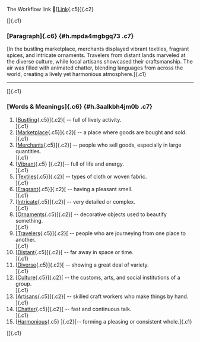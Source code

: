 The Workflow link
👏[[Link](https://www.google.com/url?q=http://www.google.com&sa=D&source=editors&ust=1761360004609849&usg=AOvVaw3wdEjLu1ByEDE-hGVuRlhN){.c5}]{.c2}

[]{.c1}

### [Paragraph]{.c6} {#h.mpda4mgbgq73 .c7}

[In the bustling marketplace, merchants displayed vibrant textiles,
fragrant spices, and intricate ornaments. Travelers from distant lands
marveled at the diverse culture, while local artisans showcased their
craftsmanship. The air was filled with animated chatter, blending
languages from across the world, creating a lively yet harmonious
atmosphere.]{.c1}

------------------------------------------------------------------------

[]{.c1}

### [Words & Meanings]{.c6} {#h.3aalkbh4jm0b .c7}

1.  [[Bustling](https://www.google.com/url?q=http://www.google.com&sa=D&source=editors&ust=1761360004610792&usg=AOvVaw0CCJptxVIqz6_3Y6GbHVFs){.c5}]{.c2}[ --
    full of lively activity.\
    ]{.c1}
2.  [[Marketplace](https://www.google.com/url?q=http://www.google.com&sa=D&source=editors&ust=1761360004611010&usg=AOvVaw0_PS9PciuKp4TJJmcQameQ){.c5}]{.c2}[ --
    a place where goods are bought and sold.\
    ]{.c1}
3.  [[Merchants](https://www.google.com/url?q=http://www.google.com&sa=D&source=editors&ust=1761360004611195&usg=AOvVaw3HYVBEQMXv5KbTHJghw4ri){.c5}]{.c2}[ --
    people who sell goods, especially in large quantities.\
    ]{.c1}
4.  [[Vibrant](https://www.google.com/url?q=http://www.google.com&sa=D&source=editors&ust=1761360004611387&usg=AOvVaw2fKY7CWOFuoMuB2h9y4XkL){.c5}
    ]{.c2}[-- full of life and energy.\
    ]{.c1}
5.  [[Textiles](https://www.google.com/url?q=http://www.google.com&sa=D&source=editors&ust=1761360004611548&usg=AOvVaw21nz7Y3tloPqB0P8RD6ycJ){.c5}]{.c2}[ --
    types of cloth or woven fabric.\
    ]{.c1}
6.  [[Fragrant](https://www.google.com/url?q=http://www.google.com&sa=D&source=editors&ust=1761360004611731&usg=AOvVaw0hGK53xH1lUiKhhQO8L-EM){.c5}]{.c2}[ --
    having a pleasant smell.\
    ]{.c1}
7.  [[Intricate](https://www.google.com/url?q=http://www.google.com&sa=D&source=editors&ust=1761360004611899&usg=AOvVaw3KHbh83R8gxgU5bihQgT7U){.c5}]{.c2}[ --
    very detailed or complex.\
    ]{.c1}
8.  [[Ornaments](https://www.google.com/url?q=http://www.google.com&sa=D&source=editors&ust=1761360004612105&usg=AOvVaw19v8QdcwOcQTDf6Z0qGhup){.c5}]{.c2}[ --
    decorative objects used to beautify something.\
    ]{.c1}
9.  [[Travelers](https://www.google.com/url?q=http://www.google.com&sa=D&source=editors&ust=1761360004612303&usg=AOvVaw1GtU0asZJ91SzFIfUkosbu){.c5}]{.c2}[ --
    people who are journeying from one place to another.\
    ]{.c1}
10. [[Distant](https://www.google.com/url?q=http://www.google.com&sa=D&source=editors&ust=1761360004612526&usg=AOvVaw2hj_43C9-AH-PSW8K3tiJR){.c5}]{.c2}[ --
    far away in space or time.\
    ]{.c1}
11. [[Diverse](https://www.google.com/url?q=http://www.google.com&sa=D&source=editors&ust=1761360004612710&usg=AOvVaw3TItm60CpfuO4FESd6eOQA){.c5}]{.c2}[ --
    showing a great deal of variety.\
    ]{.c1}
12. [[Culture](https://www.google.com/url?q=http://www.google.com&sa=D&source=editors&ust=1761360004612917&usg=AOvVaw3IFpVdODSHlMNgdM_r3Bjx){.c5}]{.c2}[ --
    the customs, arts, and social institutions of a group.\
    ]{.c1}
13. [[Artisans](https://www.google.com/url?q=http://www.google.com&sa=D&source=editors&ust=1761360004613131&usg=AOvVaw3kVUegv3RLsAfjZ0rV4kxr){.c5}]{.c2}[ --
    skilled craft workers who make things by hand.\
    ]{.c1}
14. [[Chatter](https://www.google.com/url?q=http://www.google.com&sa=D&source=editors&ust=1761360004613314&usg=AOvVaw1kcEPKUhwc8DjclWEk8Q2G){.c5}]{.c2}[ --
    fast and continuous talk.\
    ]{.c1}
15. [[Harmonious](https://www.google.com/url?q=http://www.google.com&sa=D&source=editors&ust=1761360004613481&usg=AOvVaw1fgZTH1CQKRq4o8yBjdtT1){.c5}
    ]{.c2}[-- forming a pleasing or consistent whole.]{.c1}

[]{.c1}
